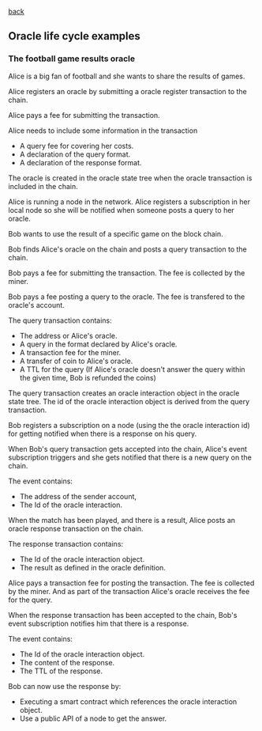 [back](./oracles.md)
## Oracle life cycle examples

### The football game results oracle

Alice is a big fan of football and she wants to share the results of games.

Alice registers an oracle by submitting a oracle register transaction
to the chain.

Alice pays a fee for submitting the transaction.

Alice needs to include some information in the transaction
- A query fee for covering her costs.
- A declaration of the query format.
- A declaration of the response format.

The oracle is created in the oracle state tree when the oracle
transaction is included in the chain.

Alice is running a node in the network. Alice registers a subscription
in her local node so she will be notified when someone posts a query
to her oracle.

Bob wants to use the result of a specific game on the block chain.

Bob finds Alice's oracle on the chain and posts a query transaction to
the chain.

Bob pays a fee for submitting the transaction. The fee is collected by
the miner.

Bob pays a fee posting a query to the oracle. The fee is transfered to
the oracle's account.

The query transaction contains:
- The address or Alice's oracle.
- A query in the format declared by Alice's oracle.
- A transaction fee for the miner.
- A transfer of coin to Alice's oracle.
- A TTL for the query (If Alice's oracle doesn't answer the query
  within the given time, Bob is refunded the coins)

The query transaction creates an oracle interaction object in the
oracle state tree. The id of the oracle interaction object is derived
from the query transaction.

Bob registers a subscription on a node (using the the oracle
interaction id) for getting notified when there is a response on his
query.

When Bob's query transaction gets accepted into the chain, Alice's
event subscription triggers and she gets notified that there is a new
query on the chain.

The event contains:
- The address of the sender account,
- The Id of the oracle interaction.

When the match has been played, and there is a result, Alice posts an
oracle response transaction on the chain.

The response transaction contains:
- The Id of the oracle interaction object.
- The result as defined in the oracle definition.

Alice pays a transaction fee for posting the transaction. The fee is
collected by the miner. And as part of the transaction Alice's oracle
receives the fee for the query.

When the response transaction has been accepted to the chain, Bob's
event subscription notifies him that there is a response.

The event contains:
- The Id of the oracle interaction object.
- The content of the response.
- The TTL of the response.

Bob can now use the response by:
- Executing a smart contract which references the oracle interaction object.
- Use a public API of a node to get the answer.
